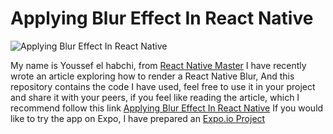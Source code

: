 

#  Applying Blur Effect In React Native
  

![Applying Blur Effect In React Native](https://rn-master.com/wp-content/uploads/2020/11/React-Native-blur-effectpost.png)

  

My name is Youssef el habchi, from [React Native Master](https://rn-master.com) I have recently wrote an article exploring how to render a React Native Blur, And this repository contains the code I have used, feel free to use it in your project and share it with your peers, if you feel like reading the article, which I recommend follow this link [Applying Blur Effect In React Native](https://rn-master.com/applying-blur-effect-in-react-native/)
If you would like to try the app on Expo, I have prepared an [Expo.io Project](https://expo.io/@alhydra/react-native-blur-example)

